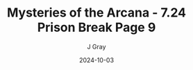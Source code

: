 ---
title: 'Mysteries of the Arcana - 7.24 Prison Break Page 9'
alt: 'Mysteries of the Arcana'
date: '2024-10-03'
author: 'J Gray'
artist: 'Keira'
---